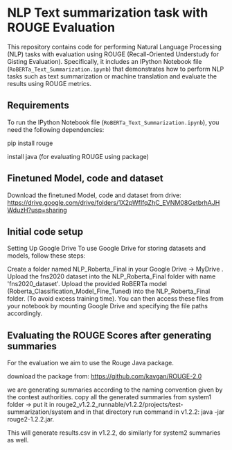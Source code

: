 # NLP Text summarization task with ROUGE Evaluation

This repository contains code for performing Natural Language Processing (NLP) tasks with evaluation using ROUGE (Recall-Oriented Understudy for Gisting Evaluation). Specifically, it includes an IPython Notebook file (`RoBERTa_Text_Summarization.ipynb`) that demonstrates how to perform NLP tasks such as text summarization or machine translation and evaluate the results using ROUGE metrics.

## Requirements

To run the IPython Notebook file (`RoBERTa_Text_Summarization.ipynb`), you need the following dependencies:

pip install rouge

install java (for evaluating ROUGE using package)

## Finetuned Model, code and dataset

Download the finetuned Model, code and dataset from drive: https://drive.google.com/drive/folders/1X2pWfIfqZhC_EVNM08GetbrhAJHWduzH?usp=sharing

## Initial code setup

Setting Up Google Drive
To use Google Drive for storing datasets and models, follow these steps:

Create a folder named NLP_Roberta_Final in your Google Drive ->  MyDrive .
Upload the fns2020 dataset into the NLP_Roberta_Final folder with name 'fns2020_dataset'.
Upload the provided RoBERTa model (Roberta_Classification_Model_Fine_Tuned) into the NLP_Roberta_Final folder. (To avoid excess training time).
You can then access these files from your notebook by mounting Google Drive and specifying the file paths accordingly.

## Evaluating the ROUGE Scores after generating summaries
For the evaluation we aim to use the Rouge Java package.

download the package from: 
https://github.com/kavgan/ROUGE-2.0

we are generating summaries according to the naming convention given by the contest authorities.
copy all the generated summaries from system1 folder -> put it in rouge2_v1.2.2_runnable/v1.2.2/projects/test-summarization/system and in that directory
run  command in v1.2.2: java -jar rouge2-1.2.2.jar.

This will generate results.csv in v1.2.2, do similarly for system2 summaries as well.

